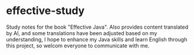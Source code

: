 # effective-study
Study notes for the book "Effective Java".
Also provides content translated by AI, and some translations have been adjusted based on my understanding, I hope to enhance my Java skills and learn English through this project, so welcom everyone to communicate with me.
